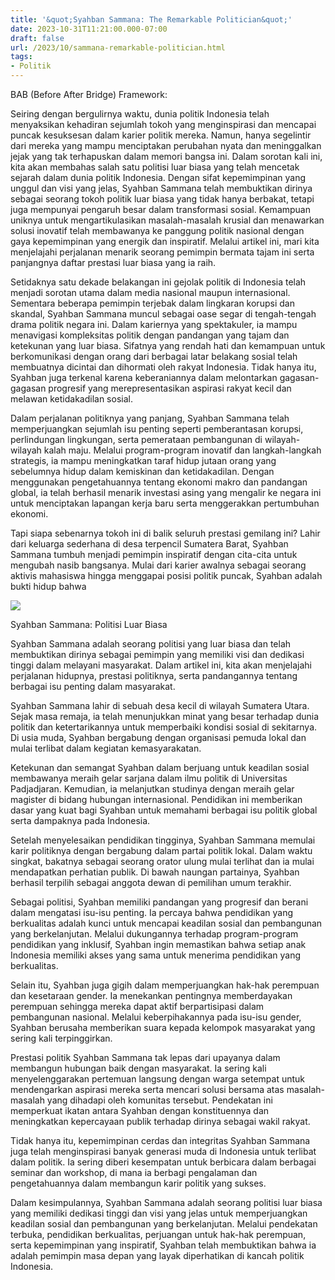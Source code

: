 ```yaml
---
title: '&quot;Syahban Sammana: The Remarkable Politician&quot;'
date: 2023-10-31T11:21:00.000-07:00
draft: false
url: /2023/10/sammana-remarkable-politician.html
tags: 
- Politik
---
```


  

BAB (Before After Bridge) Framework:

  

Seiring dengan bergulirnya waktu, dunia politik Indonesia telah menyaksikan kehadiran sejumlah tokoh yang menginspirasi dan mencapai puncak kesuksesan dalam karier politik mereka. Namun, hanya segelintir dari mereka yang mampu menciptakan perubahan nyata dan meninggalkan jejak yang tak terhapuskan dalam memori bangsa ini. Dalam sorotan kali ini, kita akan membahas salah satu politisi luar biasa yang telah mencetak sejarah dalam dunia politik Indonesia. Dengan sifat kepemimpinan yang unggul dan visi yang jelas, Syahban Sammana telah membuktikan dirinya sebagai seorang tokoh politik luar biasa yang tidak hanya berbakat, tetapi juga mempunyai pengaruh besar dalam transformasi sosial. Kemampuan uniknya untuk mengartikulasikan masalah-masalah krusial dan menawarkan solusi inovatif telah membawanya ke panggung politik nasional dengan gaya kepemimpinan yang energik dan inspiratif. Melalui artikel ini, mari kita menjelajahi perjalanan menarik seorang pemimpin bermata tajam ini serta panjangnya daftar prestasi luar biasa yang ia raih.

  

Setidaknya satu dekade belakangan ini gejolak politik di Indonesia telah menjadi sorotan utama dalam media nasional maupun internasional. Sementara beberapa pemimpin terjebak dalam lingkaran korupsi dan skandal, Syahban Sammana muncul sebagai oase segar di tengah-tengah drama politik negara ini. Dalam kariernya yang spektakuler, ia mampu menavigasi kompleksitas politik dengan pandangan yang tajam dan ketekunan yang luar biasa. Sifatnya yang rendah hati dan kemampuan untuk berkomunikasi dengan orang dari berbagai latar belakang sosial telah membuatnya dicintai dan dihormati oleh rakyat Indonesia. Tidak hanya itu, Syahban juga terkenal karena keberaniannya dalam melontarkan gagasan-gagasan progresif yang merepresentasikan aspirasi rakyat kecil dan melawan ketidakadilan sosial.

  

Dalam perjalanan politiknya yang panjang, Syahban Sammana telah memperjuangkan sejumlah isu penting seperti pemberantasan korupsi, perlindungan lingkungan, serta pemerataan pembangunan di wilayah-wilayah kalah maju. Melalui program-program inovatif dan langkah-langkah strategis, ia mampu meningkatkan taraf hidup jutaan orang yang sebelumnya hidup dalam kemiskinan dan ketidakadilan. Dengan menggunakan pengetahuannya tentang ekonomi makro dan pandangan global, ia telah berhasil menarik investasi asing yang mengalir ke negara ini untuk menciptakan lapangan kerja baru serta menggerakkan pertumbuhan ekonomi.

  

Tapi siapa sebenarnya tokoh ini di balik seluruh prestasi gemilang ini? Lahir dari keluarga sederhana di desa terpencil Sumatera Barat, Syahban Sammana tumbuh menjadi pemimpin inspiratif dengan cita-cita untuk mengubah nasib bangsanya. Mulai dari karier awalnya sebagai seorang aktivis mahasiswa hingga menggapai posisi politik puncak, Syahban adalah bukti hidup bahwa

  

![](https://cdn-2.tstatic.net/makassar/foto/bank/images/syahban-sammana-soal-sanggar-seni_20160310_103253.jpg)

  

Syahban Sammana: Politisi Luar Biasa

  

Syahban Sammana adalah seorang politisi yang luar biasa dan telah membuktikan dirinya sebagai pemimpin yang memiliki visi dan dedikasi tinggi dalam melayani masyarakat. Dalam artikel ini, kita akan menjelajahi perjalanan hidupnya, prestasi politiknya, serta pandangannya tentang berbagai isu penting dalam masyarakat.

  

Syahban Sammana lahir di sebuah desa kecil di wilayah Sumatera Utara. Sejak masa remaja, ia telah menunjukkan minat yang besar terhadap dunia politik dan ketertarikannya untuk memperbaiki kondisi sosial di sekitarnya. Di usia muda, Syahban bergabung dengan organisasi pemuda lokal dan mulai terlibat dalam kegiatan kemasyarakatan.

  

Ketekunan dan semangat Syahban dalam berjuang untuk keadilan sosial membawanya meraih gelar sarjana dalam ilmu politik di Universitas Padjadjaran. Kemudian, ia melanjutkan studinya dengan meraih gelar magister di bidang hubungan internasional. Pendidikan ini memberikan dasar yang kuat bagi Syahban untuk memahami berbagai isu politik global serta dampaknya pada Indonesia.

  

Setelah menyelesaikan pendidikan tingginya, Syahban Sammana memulai karir politiknya dengan bergabung dalam partai politik lokal. Dalam waktu singkat, bakatnya sebagai seorang orator ulung mulai terlihat dan ia mulai mendapatkan perhatian publik. Di bawah naungan partainya, Syahban berhasil terpilih sebagai anggota dewan di pemilihan umum terakhir.

  

Sebagai politisi, Syahban memiliki pandangan yang progresif dan berani dalam mengatasi isu-isu penting. Ia percaya bahwa pendidikan yang berkualitas adalah kunci untuk mencapai keadilan sosial dan pembangunan yang berkelanjutan. Melalui dukungannya terhadap program-program pendidikan yang inklusif, Syahban ingin memastikan bahwa setiap anak Indonesia memiliki akses yang sama untuk menerima pendidikan yang berkualitas.

  

Selain itu, Syahban juga gigih dalam memperjuangkan hak-hak perempuan dan kesetaraan gender. Ia menekankan pentingnya memberdayakan perempuan sehingga mereka dapat aktif berpartisipasi dalam pembangunan nasional. Melalui keberpihakannya pada isu-isu gender, Syahban berusaha memberikan suara kepada kelompok masyarakat yang sering kali terpinggirkan.

  

Prestasi politik Syahban Sammana tak lepas dari upayanya dalam membangun hubungan baik dengan masyarakat. Ia sering kali menyelenggarakan pertemuan langsung dengan warga setempat untuk mendengarkan aspirasi mereka serta mencari solusi bersama atas masalah-masalah yang dihadapi oleh komunitas tersebut. Pendekatan ini memperkuat ikatan antara Syahban dengan konstituennya dan meningkatkan kepercayaan publik terhadap dirinya sebagai wakil rakyat.

  

Tidak hanya itu, kepemimpinan cerdas dan integritas Syahban Sammana juga telah menginspirasi banyak generasi muda di Indonesia untuk terlibat dalam politik. Ia sering diberi kesempatan untuk berbicara dalam berbagai seminar dan workshop, di mana ia berbagi pengalaman dan pengetahuannya dalam membangun karir politik yang sukses.

  

Dalam kesimpulannya, Syahban Sammana adalah seorang politisi luar biasa yang memiliki dedikasi tinggi dan visi yang jelas untuk memperjuangkan keadilan sosial dan pembangunan yang berkelanjutan. Melalui pendekatan terbuka, pendidikan berkualitas, perjuangan untuk hak-hak perempuan, serta kepemimpinan yang inspiratif, Syahban telah membuktikan bahwa ia adalah pemimpin masa depan yang layak diperhatikan di kancah politik Indonesia.